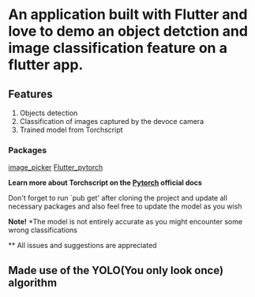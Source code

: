 # An application built with Flutter and love to demo an object detction and image classification feature on a flutter app.

## Features
1. Objects detection
2. Classification of images captured by the devoce camera
3. Trained model from Torchscript


### Packages
 [image_picker](https://pub.dev/packages/image_picker) 
 [Flutter_pytorch](https://pub.dev/packages/flutter_pytorch)

 **Learn more about Torchscript on the [Pytorch](https://pytorch.org/docs/stable/jit.html) official docs**

 Don't forget to run
 `pub get' after cloning the project and update all necessary packages and also feel free to update the model as you wish


 **Note!**  *The model is not entirely accurate as you might encounter some wrong classifications

 ** All issues and suggestions are appreciated

 ## Made use of the YOLO(You only look once) algorithm
 

 
 
